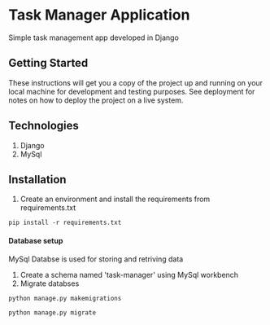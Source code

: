# Task Manager Application
Simple task management app developed in Django



## Getting Started
These instructions will get you a copy of the project up and running on your local machine for development and testing purposes. See deployment for notes on how to deploy the project on a live system.

## Technologies
1. Django
2. MySql

## Installation

1. Create an environment and install the requirements from requirements.txt
```
pip install -r requirements.txt
```

#### Database setup
MySql Databse is used for storing and retriving data

1. Create a schema named 'task-manager' using MySql workbench
2. Migrate databses
```
python manage.py makemigrations
```

```
python manage.py migrate
```

